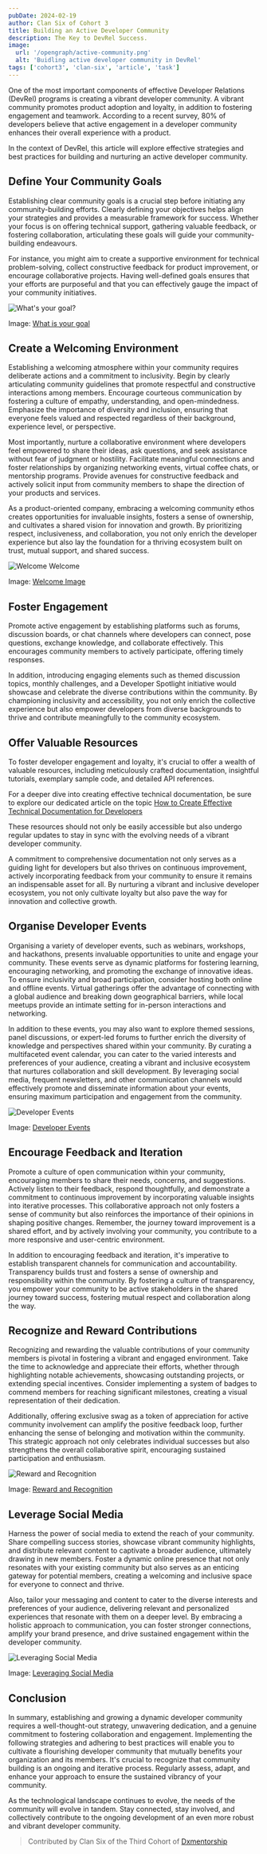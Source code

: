```yaml
---
pubDate: 2024-02-19
author: Clan Six of Cohort 3 
title: Building an Active Developer Community
description: The Key to DevRel Success.
image:
  url: '/opengraph/active-community.png'
  alt: 'Buidling active developer community in DevRel'
tags: ['cohort3', 'clan-six', 'article', 'task']
---
```


One of the most important components of effective Developer Relations (DevRel) programs is creating a vibrant developer community. A vibrant community promotes product adoption and loyalty, in addition to fostering engagement and teamwork. According to a recent survey, 80% of developers believe that active engagement in a developer community enhances their overall experience with a product.

In the context of DevRel, this article will explore effective strategies and best practices for building and nurturing an active developer community.

## **Define Your Community Goals**

Establishing clear community goals is a crucial step before initiating any community-building efforts. Clearly defining your objectives helps align your strategies and provides a measurable framework for success. Whether your focus is on offering technical support, gathering valuable feedback, or fostering collaboration, articulating these goals will guide your community-building endeavours.

For instance, you might aim to create a supportive environment for technical problem-solving, collect constructive feedback for product improvement, or encourage collaborative projects. Having well-defined goals ensures that your efforts are purposeful and that you can effectively gauge the impact of your community initiatives.

![What's your goal?](/blog/building-active-community/what-your-goal.jpg)

Image: [What is your goal](https://karenbrowntyson.com/wp-content/uploads/2024/01/shutterstock_2186080655-scaled.jpg)

## **Create a Welcoming Environment**

Establishing a welcoming atmosphere within your community requires deliberate actions and a commitment to inclusivity. Begin by clearly articulating community guidelines that promote respectful and constructive interactions among members. Encourage courteous communication by fostering a culture of empathy, understanding, and open-mindedness. Emphasize the importance of diversity and inclusion, ensuring that everyone feels valued and respected regardless of their background, experience level, or perspective.

Most importantly, nurture a collaborative environment where developers feel empowered to share their ideas, ask questions, and seek assistance without fear of judgment or hostility. Facilitate meaningful connections and foster relationships by organizing networking events, virtual coffee chats, or mentorship programs. Provide avenues for constructive feedback and actively solicit input from community members to shape the direction of your products and services.

As a product-oriented company, embracing a welcoming community ethos creates opportunities for invaluable insights, fosters a sense of ownership, and cultivates a shared vision for innovation and growth. By prioritizing respect, inclusiveness, and collaboration, you not only enrich the developer experience but also lay the foundation for a thriving ecosystem built on trust, mutual support, and shared success.

![Welcome Welcome](/blog/building-active-community/welcome-welcome.png)

Image: [Welcome Image](https://ivanmisner.com/wp-content/uploads/2021/10/Blog_08-727x409.png)

## **Foster Engagement**

Promote active engagement by establishing platforms such as forums, discussion boards, or chat channels where developers can connect, pose questions, exchange knowledge, and collaborate effectively. This encourages community members to actively participate, offering timely responses.

In addition, introducing engaging elements such as themed discussion topics, monthly challenges, and a Developer Spotlight initiative would showcase and celebrate the diverse contributions within the community. By championing inclusivity and accessibility, you not only enrich the collective experience but also empower developers from diverse backgrounds to thrive and contribute meaningfully to the community ecosystem.

## **Offer Valuable Resources**

To foster developer engagement and loyalty, it's crucial to offer a wealth of valuable resources, including meticulously crafted documentation, insightful tutorials, exemplary sample code, and detailed API references.

For a deeper dive into creating effective technical documentation, be sure to explore our dedicated article on the topic [How to Create Effective Technical Documentation for Developers](https://dxmentorship.com/blog/effective-technical-documentation-developersohort)

These resources should not only be easily accessible but also undergo regular updates to stay in sync with the evolving needs of a vibrant developer community.

A commitment to comprehensive documentation not only serves as a guiding light for developers but also thrives on continuous improvement, actively incorporating feedback from your community to ensure it remains an indispensable asset for all. By nurturing a vibrant and inclusive developer ecosystem, you not only cultivate loyalty but also pave the way for innovation and collective growth.

## **Organise Developer Events**

Organising a variety of developer events, such as webinars, workshops, and hackathons, presents invaluable opportunities to unite and engage your community. These events serve as dynamic platforms for fostering learning, encouraging networking, and promoting the exchange of innovative ideas. To ensure inclusivity and broad participation, consider hosting both online and offline events. Virtual gatherings offer the advantage of connecting with a global audience and breaking down geographical barriers, while local meetups provide an intimate setting for in-person interactions and networking.

In addition to these events, you may also want to explore themed sessions, panel discussions, or expert-led forums to further enrich the diversity of knowledge and perspectives shared within your community. By curating a multifaceted event calendar, you can cater to the varied interests and preferences of your audience, creating a vibrant and inclusive ecosystem that nurtures collaboration and skill development. By leveraging social media, frequent newsletters, and other communication channels would effectively promote and disseminate information about your events, ensuring maximum participation and engagement from the community.

![Developer Events](/blog/building-active-community/developer-events.png)

Image: [Developer Events](https://developers.google.com/static/community/gdg/images/organizers/gdg_organizers_hero.jpg)

## **Encourage Feedback and Iteration**

Promote a culture of open communication within your community, encouraging members to share their needs, concerns, and suggestions. Actively listen to their feedback, respond thoughtfully, and demonstrate a commitment to continuous improvement by incorporating valuable insights into iterative processes. This collaborative approach not only fosters a sense of community but also reinforces the importance of their opinions in shaping positive changes. Remember, the journey toward improvement is a shared effort, and by actively involving your community, you contribute to a more responsive and user-centric environment.

In addition to encouraging feedback and iteration, it's imperative to establish transparent channels for communication and accountability. Transparency builds trust and fosters a sense of ownership and responsibility within the community. By fostering a culture of transparency, you empower your community to be active stakeholders in the shared journey toward success, fostering mutual respect and collaboration along the way.

## **Recognize and Reward Contributions**

Recognizing and rewarding the valuable contributions of your community members is pivotal in fostering a vibrant and engaged environment. Take the time to acknowledge and appreciate their efforts, whether through highlighting notable achievements, showcasing outstanding projects, or extending special incentives. Consider implementing a system of badges to commend members for reaching significant milestones, creating a visual representation of their dedication.

Additionally, offering exclusive swag as a token of appreciation for active community involvement can amplify the positive feedback loop, further enhancing the sense of belonging and motivation within the community. This strategic approach not only celebrates individual successes but also strengthens the overall collaborative spirit, encouraging sustained participation and enthusiasm.

![Reward and Recognition](/blog/building-active-community/reward-recognition.png)

Image: [Reward and Recognition](https://images.inc.com/uploaded_files/image/1920x1080/getty_961399110_411903.jpg)

## **Leverage Social Media**

Harness the power of social media to extend the reach of your community. Share compelling success stories, showcase vibrant community highlights, and distribute relevant content to captivate a broader audience, ultimately drawing in new members. Foster a dynamic online presence that not only resonates with your existing community but also serves as an enticing gateway for potential members, creating a welcoming and inclusive space for everyone to connect and thrive.

Also, tailor your messaging and content to cater to the diverse interests and preferences of your audience, delivering relevant and personalized experiences that resonate with them on a deeper level. By embracing a holistic approach to communication, you can foster stronger connections, amplify your brand presence, and drive sustained engagement within the developer community.

![Leveraging Social Media](/blog/building-active-community/social-media.png)

Image: [Leveraging Social Media](https://dmacmedia.ie/blog/wp-content/uploads/2022/02/3d-render-social-media-icon-collection.jpg)

## **Conclusion**

In summary, establishing and growing a dynamic developer community requires a well-thought-out strategy, unwavering dedication, and a genuine commitment to fostering collaboration and engagement. Implementing the following strategies and adhering to best practices will enable you to cultivate a flourishing developer community that mutually benefits your organization and its members. It's crucial to recognize that community building is an ongoing and iterative process. Regularly assess, adapt, and enhance your approach to ensure the sustained vibrancy of your community.

As the technological landscape continues to evolve, the needs of the community will evolve in tandem. Stay connected, stay involved, and collectively contribute to the ongoing development of an even more robust and vibrant developer community.

> Contributed by Clan Six of the Third Cohort of [Dxmentorship](https://dxmentorship.com)